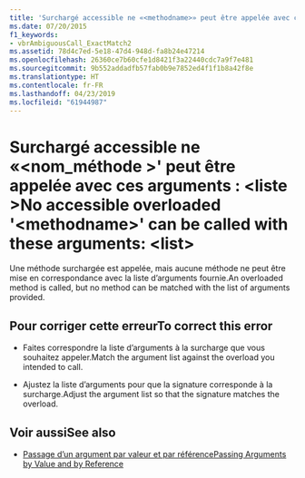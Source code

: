 ```yaml
---
title: 'Surchargé accessible ne «<methodname>» peut être appelée avec ces arguments : <list>'
ms.date: 07/20/2015
f1_keywords:
- vbrAmbiguousCall_ExactMatch2
ms.assetid: 78d4c7ed-5e18-47d4-948d-fa8b24e47214
ms.openlocfilehash: 26360ce7b60cfe1d8421f3a22440cdc7a9f7e481
ms.sourcegitcommit: 9b552addadfb57fab0b9e7852ed4f1f1b8a42f8e
ms.translationtype: HT
ms.contentlocale: fr-FR
ms.lasthandoff: 04/23/2019
ms.locfileid: "61944987"
---
```

# <a name="no-accessible-overloaded-methodname-can-be-called-with-these-arguments-list"></a><span data-ttu-id="60662-102">Surchargé accessible ne «\<nom_méthode >' peut être appelée avec ces arguments : \<liste ></span><span class="sxs-lookup"><span data-stu-id="60662-102">No accessible overloaded '\<methodname>' can be called with these arguments: \<list></span></span>
<span data-ttu-id="60662-103">Une méthode surchargée est appelée, mais aucune méthode ne peut être mise en correspondance avec la liste d’arguments fournie.</span><span class="sxs-lookup"><span data-stu-id="60662-103">An overloaded method is called, but no method can be matched with the list of arguments provided.</span></span>  
  
## <a name="to-correct-this-error"></a><span data-ttu-id="60662-104">Pour corriger cette erreur</span><span class="sxs-lookup"><span data-stu-id="60662-104">To correct this error</span></span>  
  
- <span data-ttu-id="60662-105">Faites correspondre la liste d’arguments à la surcharge que vous souhaitez appeler.</span><span class="sxs-lookup"><span data-stu-id="60662-105">Match the argument list against the overload you intended to call.</span></span>  
  
- <span data-ttu-id="60662-106">Ajustez la liste d’arguments pour que la signature corresponde à la surcharge.</span><span class="sxs-lookup"><span data-stu-id="60662-106">Adjust the argument list so that the signature matches the overload.</span></span>  
  
## <a name="see-also"></a><span data-ttu-id="60662-107">Voir aussi</span><span class="sxs-lookup"><span data-stu-id="60662-107">See also</span></span>

- [<span data-ttu-id="60662-108">Passage d’un argument par valeur et par référence</span><span class="sxs-lookup"><span data-stu-id="60662-108">Passing Arguments by Value and by Reference</span></span>](../../visual-basic/programming-guide/language-features/procedures/passing-arguments-by-value-and-by-reference.md)
